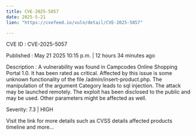 ```yaml
---
title: CVE-2025-5057
date: 2025-5-21
lien: "https://cvefeed.io/vuln/detail/CVE-2025-5057"

---
```


CVE ID : CVE-2025-5057

Published :  May 21
2025
10:15 p.m. | 12 hours
34 minutes ago

Description : A vulnerability was found in Campcodes Online Shopping Portal 1.0. It has been rated as critical. Affected by this issue is some unknown functionality of the file /admin/insert-product.php. The manipulation of the argument Category leads to sql injection. The attack may be launched remotely. The exploit has been disclosed to the public and may be used. Other parameters might be affected as well.

Severity: 7.3 | HIGH

Visit the link for more details
such as CVSS details
affected products
timeline
and more...
